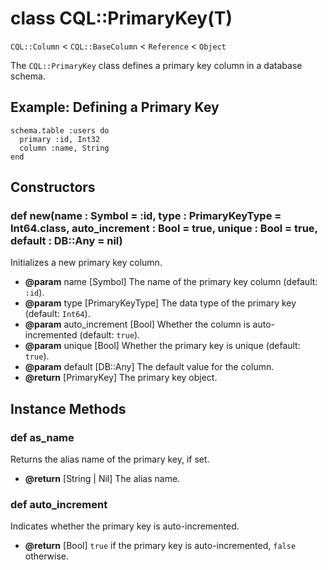 # class CQL::PrimaryKey(T)

`CQL::Column` < `CQL::BaseColumn` < `Reference` < `Object`

The `CQL::PrimaryKey` class defines a primary key column in a database schema.

## Example: Defining a Primary Key

```crystal
schema.table :users do
  primary :id, Int32
  column :name, String
end
```

## Constructors

### def new(name : Symbol = :id, type : PrimaryKeyType = Int64.class, auto_increment : Bool = true, unique : Bool = true, default : DB::Any = nil)

Initializes a new primary key column.

- **@param** name \[Symbol] The name of the primary key column (default: `:id`).
- **@param** type \[PrimaryKeyType] The data type of the primary key (default: `Int64`).
- **@param** auto_increment \[Bool] Whether the column is auto-incremented (default: `true`).
- **@param** unique \[Bool] Whether the primary key is unique (default: `true`).
- **@param** default \[DB::Any] The default value for the column.
- **@return** \[PrimaryKey] The primary key object.

## Instance Methods

### def as_name

Returns the alias name of the primary key, if set.

- **@return** \[String | Nil] The alias name.

### def auto_increment

Indicates whether the primary key is auto-incremented.

- **@return** \[Bool] `true` if the primary key is auto-incremented, `false` otherwise.
